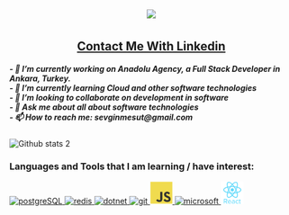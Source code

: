 
<h1 align="center">
  <a href="https://github.com/mesutsevgin">
    <img src="https://readme-typing-svg.herokuapp.com?size=36&center=true&multiline=true&width=500&height=100&lines=Hello%2C+There!+%F0%9F%91%8B;Happy+to+see+you+%F0%9F%98%8A"/>
  </a>
</h1>

<a href="https://www.linkedin.com/in/mesut-sevgin-63a36457/">
  <h2 align="center">Contact Me With Linkedin</h2>
</a>

<h5 align="left">
- 🔭 I’m currently working on Anadolu Agency, a Full Stack Developer in Ankara, Turkey.
<br/>
- 🌱 I’m currently learning Cloud and other software technologies
<br/>
- 👯 I’m looking to collaborate on development in software
<br/>
- 💬 Ask me about all about software technologies
<br/>
- 📫 How to reach me: sevginmesut@gmail.com
</h5>

![Github stats 2](https://github-readme-stats.vercel.app/api?username=mesutsevgin&show_icons=true&theme=radical)

<h3 align="left">Languages and Tools that I am learning / have interest:</h3>
<p align="left">
<a href="https://www.postgresql.org/" target="_blank" rel="noreferrer">
    <img src="https://www.postgresql.org/media/img/about/press/elephant.png" alt="postgreSQL" width="40" height="40"/>
</a>
<a href="https://redis.io/" target="_blank" rel="noreferrer">
    <img src="https://cdn.worldvectorlogo.com/logos/redis.svg" alt="redis" width="40" height="40"/>
</a>


<a href="https://dotnet.microsoft.com" target="_blank" rel="noreferrer">
    <img src="https://upload.wikimedia.org/wikipedia/commons/e/ee/.NET_Core_Logo.svg" alt="dotnet" width="40" height="40"/>
</a>
<a href="https://git-scm.com/" target="_blank" rel="noreferrer">
    <img src="https://www.vectorlogo.zone/logos/git-scm/git-scm-icon.svg" alt="git" width="40" height="40"/>
</a>
<a href="https://developer.mozilla.org/en-US/docs/Web/JavaScript" target="_blank" rel="noreferrer">
    <img src="https://raw.githubusercontent.com/devicons/devicon/master/icons/javascript/javascript-original.svg" alt="javascript" width="40" height="40"/>
</a>
<a href="http://www.microsoft.com/en-us/download/details.aspx?id=5555" target="_blank" rel="noreferrer">
    <img src="https://www.vectorlogo.zone/logos/microsoft/microsoft-icon.svg" alt="microsoft" width="40" height="40"/>
</a>
<a href="https://reactjs.org/" target="_blank" rel="noreferrer">
    <img src="https://raw.githubusercontent.com/devicons/devicon/master/icons/react/react-original-wordmark.svg" alt="react" width="40" height="40"/>
</a>
</p>
